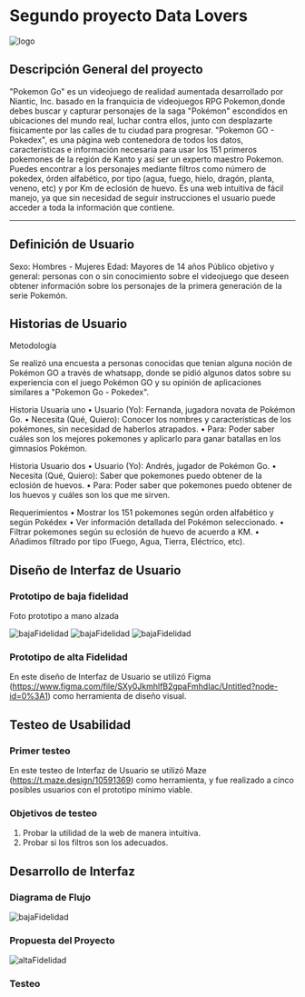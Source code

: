 # Segundo proyecto Data Lovers

![logo](https://www.stickpng.com/es/img/iconos-logotipos-emojis/companias-technologicas/logo-pokemon-go)

## Descripción General del proyecto

"Pokemon Go" es un videojuego de realidad aumentada desarrollado por Niantic, Inc. basado en la franquicia de videojuegos RPG Pokemon,donde debes buscar y capturar personajes de la saga "Pokémon" escondidos en ubicaciones del mundo real, luchar contra ellos, junto con desplazarte físicamente por las calles de tu ciudad para progresar.
"Pokemon GO - Pokedex", es una página web contenedora de todos los datos, características e información necesaria para usar los 151 primeros pokemones de la región de Kanto y así ser un experto maestro Pokemon. Puedes encontrar a los personajes mediante filtros como número de pokedex, órden alfabético, por tipo (agua, fuego, hielo, dragón, planta, veneno, etc) y por Km de eclosión de huevo. Es una web intuitiva de fácil manejo, ya que sin necesidad de seguir instrucciones el usuario puede acceder a toda la información que contiene.

***

## Definición de Usuario

Sexo: Hombres - Mujeres
Edad: Mayores de 14 años
Público objetivo y general: personas con o sin conocimiento sobre el videojuego que deseen obtener información sobre los personajes de la primera generación de la serie Pokemón.

## Historias de Usuario

Metodología

Se realizó una encuesta a personas conocidas que tenian alguna noción de Pokémon GO a través de whatsapp, donde se pidió algunos datos sobre su experiencia con el juego Pokémon GO y su opinión de aplicaciones similares a "Pokemon Go - Pokedex". 

Historia Usuaria uno
•	Usuario (Yo): Fernanda, jugadora novata de Pokémon Go.
•	Necesita (Qué, Quiero): Conocer los nombres y características de los pokémones, sin necesidad de haberlos atrapados.
•	Para: Poder saber cuáles son los mejores pokemones y aplicarlo para ganar batallas en los gimnasios Pokémon.

Historia Usuario dos
•	Usuario (Yo): Andrés, jugador de Pokémon Go.
•	Necesita (Qué, Quiero): Saber que pokemones puedo obtener de la eclosión de huevos.
•	Para: Poder saber que pokemones puedo obtener de los huevos y cuáles son los que me sirven.

Requerimientos
•	Mostrar los 151 pokemones  según orden alfabético y según Pokédex
•	Ver información detallada del Pokémon seleccionado.
•	Filtrar pokemones según su eclosión de huevo de acuerdo a KM.
•	Añadimos filtrado por tipo (Fuego, Agua, Tierra, Eléctrico, etc).

## Diseño de Interfaz de Usuario

### Prototipo de baja fidelidad

Foto prototipo a mano alzada
 
 ![bajaFidelidad](./img/interfaz1.png)
 ![bajaFidelidad](./img/interfaz2.png)
 ![bajaFidelidad](./img/interfaz3.png)

### Prototipo de alta Fidelidad

En este diseño de Interfaz de Usuario se utilizó Figma (https://www.figma.com/file/SXy0JkmhlfB2gpaFmhdIac/Untitled?node-id=0%3A1) como herramienta de diseño visual.

## Testeo de Usabilidad

### Primer testeo

En este testeo de Interfaz de Usuario se utilizó Maze (https://t.maze.design/10591369) como herramienta, y fue realizado a cinco posibles usuarios con el prototipo mínimo viable.

### Objetivos de testeo

1.	Probar la utilidad de la web de manera intuitiva.
2.	Probar si los filtros son los adecuados.

## Desarrollo de Interfaz

### Diagrama de Flujo

![bajaFidelidad](./img/flujo.png)

### Propuesta del Proyecto

![altaFidelidad](./img/propuesta.png)

### Testeo




